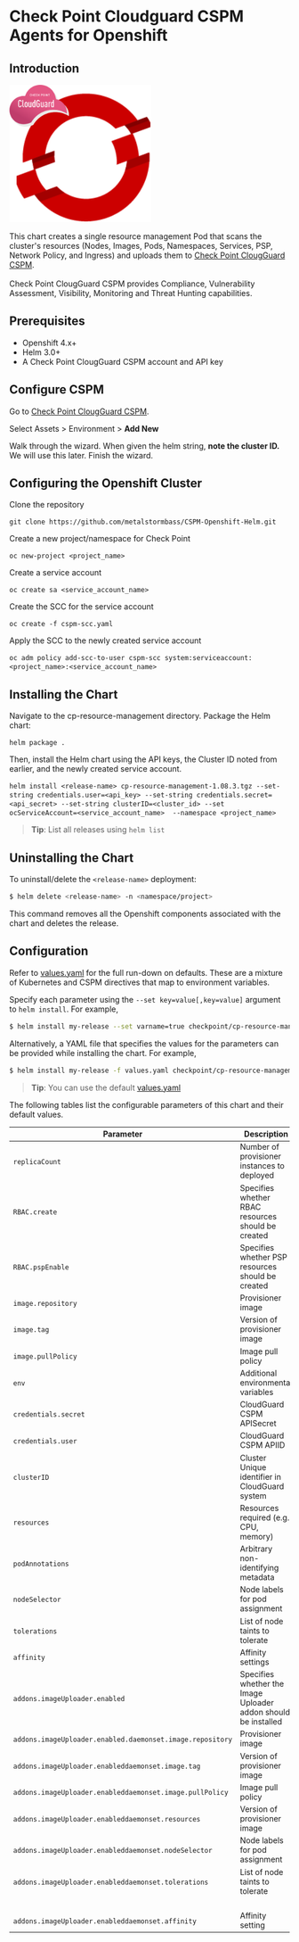 #  Check Point Cloudguard CSPM Agents for Openshift

## Introduction

![](images/cspm2.png)

This chart creates a single resource management Pod that scans the cluster's resources (Nodes, Images, Pods, Namespaces, Services, PSP, Network Policy, and Ingress) and uploads them to [Check Point ClougGuard CSPM](https://secure.dome9.com/). <br><br>
Check Point ClougGuard CSPM provides Compliance, Vulnerability Assessment, Visibility, Monitoring and Threat Hunting capabilities.

## Prerequisites

- Openshift 4.x+
- Helm 3.0+
- A Check Point ClougGuard CSPM account and API key

## Configure CSPM

Go to [Check Point ClougGuard CSPM](https://secure.dome9.com/). <br>

Select Assets > Environment > <b>Add New</b> <br>

Walk through the wizard. When given the helm string, <b>note the cluster ID.</b> We will use this later. Finish the wizard.

## Configuring the Openshift Cluster

Clone the repository
```
git clone https://github.com/metalstormbass/CSPM-Openshift-Helm.git
```

Create a new project/namespace for Check Point

```
oc new-project <project_name>
```

Create a service account
```
oc create sa <service_account_name>
```

Create the SCC for the service account
```
oc create -f cspm-scc.yaml
```

Apply the SCC to the newly created service account
```
oc adm policy add-scc-to-user cspm-scc system:serviceaccount:<project_name>:<service_account_name>
```


## Installing the Chart

Navigate to the cp-resource-management directory. Package the Helm chart:

```
helm package .
```

Then, install the Helm chart using the API keys, the Cluster ID noted from earlier, and the newly created service account.

```
helm install <release-name> cp-resource-management-1.08.3.tgz --set-string credentials.user=<api_key> --set-string credentials.secret=<api_secret> --set-string clusterID=<cluster_id> --set ocServiceAccount=<service_account_name>  --namespace <project_name>
```

> **Tip**: List all releases using `helm list`

## Uninstalling the Chart

To uninstall/delete the `<release-name>` deployment:

```bash
$ helm delete <release-name> -n <namespace/project>
```

This command removes all the Openshift components associated with the chart and deletes the release.

## Configuration

Refer to [values.yaml](values.yaml) for the full run-down on defaults. These are a mixture of Kubernetes and CSPM directives that map to environment variables.

Specify each parameter using the `--set key=value[,key=value]` argument to `helm install`. For example,

```bash
$ helm install my-release --set varname=true checkpoint/cp-resource-management
```

Alternatively, a YAML file that specifies the values for the parameters can be provided while installing the chart. For example,

```bash
$ helm install my-release -f values.yaml checkpoint/cp-resource-management
```

> **Tip**: You can use the default [values.yaml](values.yaml)

The following tables list the configurable parameters of this chart and their default values.

| Parameter                                                  | Description                                                     | Default                                          |
| ---------------------------------------------------------- | --------------------------------------------------------------- | ------------------------------------------------ |
| `replicaCount`                                             | Number of provisioner instances to deployed                     | `1`                                              |
| `RBAC.create`                                              | Specifies whether RBAC resources should be created              | `true`                                           |
| `RBAC.pspEnable`                                           | Specifies whether PSP resources should be created               | `false`                                          |
| `image.repository`                                         | Provisioner image                                               | `quay.io/checkpoint/cp-resource-management`      |
| `image.tag`                                                | Version of provisioner image                                    | `{TAG_NAME}`                                     |
| `image.pullPolicy`                                         | Image pull policy                                               | `IfNotPresent`                                   |
| `env`                                                      | Additional environmental variables                              | `{}`                                             |
| `credentials.secret`                                       | CloudGuard CSPM APISecret                                       | `CHANGEME`                                       |
| `credentials.user`                                         | CloudGuard CSPM APIID                                           | `CHANGEME`                                       |
| `clusterID`                                                | Cluster Unique identifier in CloudGuard system                  | `CHANGEME`                                       |
| `resources`                                                | Resources required (e.g. CPU, memory)                           | `{}`                                             |
| `podAnnotations`                                           | Arbitrary non-identifying metadata                              | `{}`                                             |
| `nodeSelector`                                             | Node labels for pod assignment                                  | `{}`                                             |
| `tolerations`                                              | List of node taints to tolerate                                 | `[]`                                             |
| `affinity`                                                 | Affinity settings                                               | `{}`                                             |
| `addons.imageUploader.enabled`                             | Specifies whether the Image Uploader addon should be installed  | `false`                                          |
| `addons.imageUploader.enabled.daemonset.image.repository`  | Provisioner image                                               | `quay.io/checkpoint/images-uploader`             |
| `addons.imageUploader.enableddaemonset.image.tag`          | Version of provisioner image                                    | `{TAG_NAME}`                                     |
| `addons.imageUploader.enableddaemonset.image.pullPolicy`   | Image pull policy                                               | `IfNotPresent`                                   |
| `addons.imageUploader.enableddaemonset.resources`          | Version of provisioner image                                    | `{}`                                             |
| `addons.imageUploader.enableddaemonset.nodeSelector`       | Node labels for pod assignment                                  | `{}`                                             |
| `addons.imageUploader.enableddaemonset.tolerations`        | List of node taints to tolerate                                 | `key: node-role.kubernetes.io/master`            |
|                                                            |                                                                 | `effect: NoSchedule`                             |
| `addons.imageUploader.enableddaemonset.affinity`           | Affinity setting                                                | `{}`                                             |